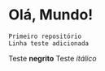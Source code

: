 # Olá, Mundo!
    Primeiro repositório 
    Linha teste adicionada
Teste **negrito**
Teste *itálico*

